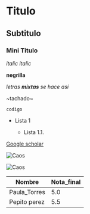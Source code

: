 # Titulo
## Subtitulo
### Mini Titulo
_italic_
*italic*

**negrilla**

_letras **mixtas** se hace así_

~tachado~

```codigo```

* Lista 1

  * Lista 1.1.
  
[Google scholar](https://scholar.google.com/citations?user=Oqq-sgcAAAAJ&hl=es)

![Caos](https://i.pinimg.com/originals/e0/19/17/e0191785c29396e42bccc19c6c3db098.jpg)

![Caos](https://github.com/Estefania902907/Estefania/blob/main/Captura%20de%20pantalla%202025-03-25%20141405.png)

Nombre | Nota_final
-------|-----------
Paula_Torres | 5.0
Pepito perez | 5.5
